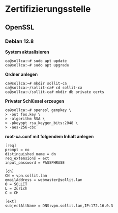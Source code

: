 # Zertifizierungsstelle
## OpenSSL
### Debian 12.8
**System aktualisieren**
```console
ca@sollca:~# sudo apt update
ca@sollca:~# sudo apt upgrade
```
**Ordner anlegen**
```console
ca@sollca:~# mkdir sollit-ca
ca@sollca:~/sollit-ca# cd sollit-ca
ca@sollca:~/sollit-ca# mkdir db private certs
```
**Privater Schlüssel erzeugen**
```console
ca@sollca:~# openssl genpkey \
> -out foo.key \
> -algorithm RSA \
> -pkeyopt rsa_keygen_bits:2048 \
> -aes-256-cbc
```
**root-ca.conf mit folgendem Inhalt anlegen**
```
[req]
prompt = no
distinguished_name = dn
req_extensions = ext
input_password = PASSPHRASE

[dn]
CN = vpn.sollit.lan
emailAddress = webmaster@sollit.lan
O = SOLLIT
L = Zürich
C = CH

[ext]
subjectAltName = DNS:vpn.sollit.lan,IP:172.16.0.3
```

